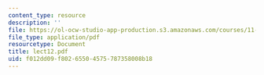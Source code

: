 ```yaml
---
content_type: resource
description: ''
file: https://ol-ocw-studio-app-production.s3.amazonaws.com/courses/11-947-race-immigration-and-planning-spring-2005/f012dd09f80265504575787358008b18_lect12.pdf
file_type: application/pdf
resourcetype: Document
title: lect12.pdf
uid: f012dd09-f802-6550-4575-787358008b18
---
```

